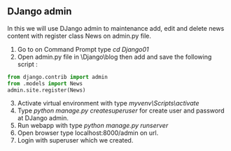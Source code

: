 ## DJango admin 

In this we will use DJango admin to maintenance add, edit and delete news content
with register class News on admin.py file.

1. Go to on Command Prompt type _cd Django01_
2. Open admin.py file in \Django\blog then add and save the following script :
```python
from django.contrib import admin
from .models import News
admin.site.register(News)
``` 
3. Activate virtual environment with type _myvenv\Scripts\activate_
4. Type _python manage.py createsuperuser_ for create user and password at DJango admin.
5. Run webapp with type _python manage.py runserver_
6. Open browser type localhost:8000/admin on url.
7. Login with superuser which we created.
